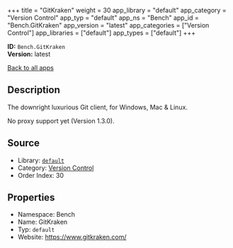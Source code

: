 ﻿+++
title = "GitKraken"
weight = 30
app_library = "default"
app_category = "Version Control"
app_typ = "default"
app_ns = "Bench"
app_id = "Bench.GitKraken"
app_version = "latest"
app_categories = ["Version Control"]
app_libraries = ["default"]
app_types = ["default"]
+++

**ID:** `Bench.GitKraken`  
**Version:** latest  
<!--more-->

[Back to all apps](/apps/)

## Description
The downright luxurious Git client, for Windows, Mac & Linux.

No proxy support yet (Version 1.3.0).

## Source

* Library: [`default`](/app_libraries/default)
* Category: [Version Control](/app_categories/version-control)
* Order Index: 30

## Properties

* Namespace: Bench
* Name: GitKraken
* Typ: `default`
* Website: <https://www.gitkraken.com/>


